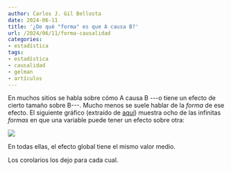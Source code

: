 ```yaml
---
author: Carlos J. Gil Bellosta
date: 2024-06-11
title: '¿De qué "forma" es que A causa B?'
url: /2024/06/11/forma-causalidad
categories:
- estadística
tags:
- estadística
- causalidad
- gelman
- artículos
---
```


En muchos sitios se habla sobre cómo A causa B ---o tiene un efecto de cierto tamaño sobre B---. Mucho menos se suele hablar de la _forma_ de ese efecto. El siguiente gráfico (extraído de
[aquí](http://www.stat.columbia.edu/~gelman/research/unpublished/causal_quartets.pdf))
muestra ocho de las infinitas _formas_ en que una variable puede tener un efecto sobre otra:

![](/wp-uploads/2024/forma-causalidad.png#center)

En todas ellas, el efecto global tiene el mismo valor medio.

Los corolarios los dejo para cada cual.

